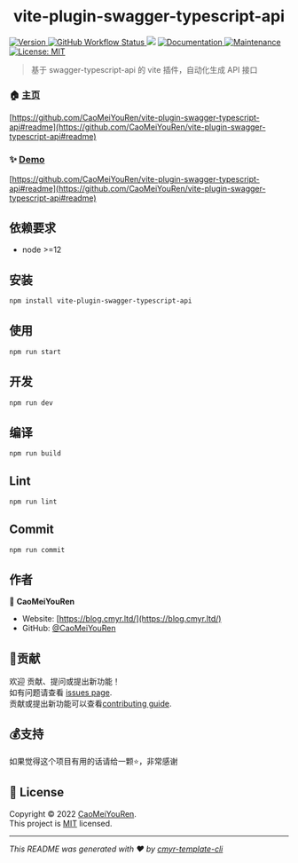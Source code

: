 <h1 align="center">vite-plugin-swagger-typescript-api </h1>
<p>
  <a href="https://www.npmjs.com/package/vite-plugin-swagger-typescript-api" target="_blank">
    <img alt="Version" src="https://img.shields.io/npm/v/vite-plugin-swagger-typescript-api.svg">
  </a>
  <a href="https://github.com/CaoMeiYouRen/vite-plugin-swagger-typescript-api/actions?query=workflow%3ARelease" target="_blank">
    <img alt="GitHub Workflow Status" src="https://img.shields.io/github/workflow/status/CaoMeiYouRen/vite-plugin-swagger-typescript-api/Release">
  </a>
  <img src="https://img.shields.io/badge/node-%3E%3D12-blue.svg" />
  <a href="https://github.com/CaoMeiYouRen/vite-plugin-swagger-typescript-api#readme" target="_blank">
    <img alt="Documentation" src="https://img.shields.io/badge/documentation-yes-brightgreen.svg" />
  </a>
  <a href="https://github.com/CaoMeiYouRen/vite-plugin-swagger-typescript-api/graphs/commit-activity" target="_blank">
    <img alt="Maintenance" src="https://img.shields.io/badge/Maintained%3F-yes-green.svg" />
  </a>
  <a href="https://github.com/CaoMeiYouRen/vite-plugin-swagger-typescript-api/blob/master/LICENSE" target="_blank">
    <img alt="License: MIT" src="https://img.shields.io/badge/License-MIT-yellow.svg" />
  </a>
</p>


> 基于 swagger-typescript-api 的 vite 插件，自动化生成 API 接口

### 🏠 [主页](https://github.com/CaoMeiYouRen/vite-plugin-swagger-typescript-api#readme)

[https://github.com/CaoMeiYouRen/vite-plugin-swagger-typescript-api#readme](https://github.com/CaoMeiYouRen/vite-plugin-swagger-typescript-api#readme)


### ✨ [Demo](https://github.com/CaoMeiYouRen/vite-plugin-swagger-typescript-api#readme)

[https://github.com/CaoMeiYouRen/vite-plugin-swagger-typescript-api#readme](https://github.com/CaoMeiYouRen/vite-plugin-swagger-typescript-api#readme)


## 依赖要求


- node >=12

## 安装

```sh
npm install vite-plugin-swagger-typescript-api
```

## 使用

```sh
npm run start
```

## 开发

```sh
npm run dev
```

## 编译

```sh
npm run build
```

## Lint

```sh
npm run lint
```

## Commit

```sh
npm run commit
```


## 作者


👤 **CaoMeiYouRen**

* Website: [https://blog.cmyr.ltd/](https://blog.cmyr.ltd/)
* GitHub: [@CaoMeiYouRen](https://github.com/CaoMeiYouRen)


## 🤝贡献

欢迎 贡献、提问或提出新功能！<br />如有问题请查看 [issues page](https://github.com/CaoMeiYouRen/vite-plugin-swagger-typescript-api/issues). <br/>贡献或提出新功能可以查看[contributing guide](https://github.com/CaoMeiYouRen/vite-plugin-swagger-typescript-api/blob/master/CONTRIBUTING.md).

## 💰支持

如果觉得这个项目有用的话请给一颗⭐️，非常感谢

## 📝 License

Copyright © 2022 [CaoMeiYouRen](https://github.com/CaoMeiYouRen).<br />
This project is [MIT](https://github.com/CaoMeiYouRen/vite-plugin-swagger-typescript-api/blob/master/LICENSE) licensed.

***
_This README was generated with ❤️ by [cmyr-template-cli](https://github.com/CaoMeiYouRen/cmyr-template-cli)_
